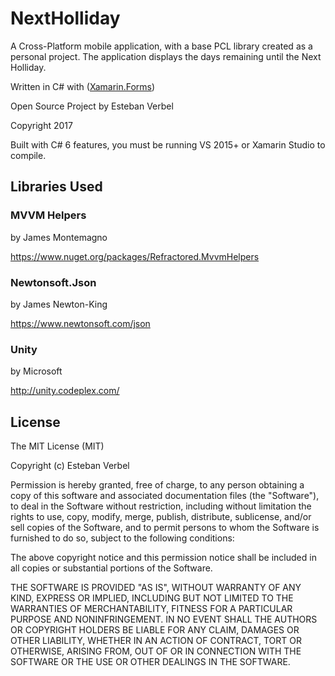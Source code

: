 # NextHolliday

A Cross-Platform mobile application, with a base PCL library created as a personal project. The application displays the days remaining until the Next Holliday.

Written in C# with ([Xamarin.Forms](http://www.xamarin.com/forms)) 

Open Source Project by Esteban Verbel

Copyright 2017 

Built with C# 6 features, you must be running VS 2015+ or Xamarin Studio to compile.

## Libraries Used

### MVVM Helpers 
by James Montemagno

https://www.nuget.org/packages/Refractored.MvvmHelpers

### Newtonsoft.Json
by James Newton-King

https://www.newtonsoft.com/json

### Unity
by Microsoft

http://unity.codeplex.com/

## License
The MIT License (MIT)

Copyright (c) Esteban Verbel

Permission is hereby granted, free of charge, to any person obtaining a copy of
this software and associated documentation files (the "Software"), to deal in
the Software without restriction, including without limitation the rights to
use, copy, modify, merge, publish, distribute, sublicense, and/or sell copies of
the Software, and to permit persons to whom the Software is furnished to do so,
subject to the following conditions:

The above copyright notice and this permission notice shall be included in all
copies or substantial portions of the Software.

THE SOFTWARE IS PROVIDED "AS IS", WITHOUT WARRANTY OF ANY KIND, EXPRESS OR
IMPLIED, INCLUDING BUT NOT LIMITED TO THE WARRANTIES OF MERCHANTABILITY, FITNESS
FOR A PARTICULAR PURPOSE AND NONINFRINGEMENT. IN NO EVENT SHALL THE AUTHORS OR
COPYRIGHT HOLDERS BE LIABLE FOR ANY CLAIM, DAMAGES OR OTHER LIABILITY, WHETHER
IN AN ACTION OF CONTRACT, TORT OR OTHERWISE, ARISING FROM, OUT OF OR IN
CONNECTION WITH THE SOFTWARE OR THE USE OR OTHER DEALINGS IN THE SOFTWARE.